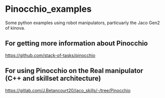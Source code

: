 # Pinocchio_examples
Some python examples using robot manipulators, particuarly the Jaco Gen2 of kinova.

## For getting more information about Pinocchio
https://github.com/stack-of-tasks/pinocchio

## For using Pinocchio on the Real manipulator (C++ and skillset architecture) 
https://gitlab.com/J.Betancourt20/jaco_skills/-/tree/Pinocchio
